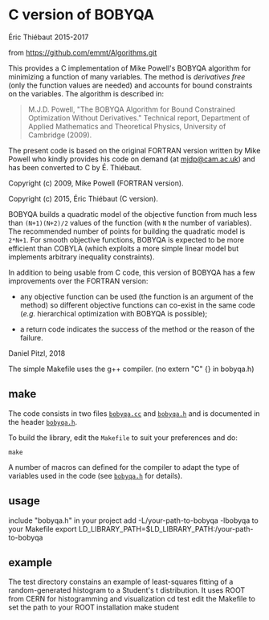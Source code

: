 # C version of BOBYQA

Éric Thiébaut 2015-2017 

from https://github.com/emmt/Algorithms.git

This provides a C implementation of Mike Powell's BOBYQA algorithm for
minimizing a function of many variables.  The method is *derivatives free*
(only the function values are needed) and accounts for bound constraints on
the variables.  The algorithm is described in:

>  M.J.D. Powell, "The BOBYQA Algorithm for Bound Constrained Optimization
>  Without Derivatives."  Technical report, Department of Applied Mathematics
>  and Theoretical Physics, University of Cambridge (2009).

The present code is based on the original FORTRAN version written by Mike
Powell who kindly provides his code on demand (at mjdp@cam.ac.uk) and has
been converted to C by É. Thiébaut.

Copyright (c) 2009, Mike Powell (FORTRAN version).

Copyright (c) 2015, Éric Thiébaut (C version).

BOBYQA builds a quadratic model of the objective function from much less than
`(N+1)(N+2)/2` values of the function (with `N` the number of variables).  The
recommended number of points for building the quadratic model is `2*N+1`.  For
smooth objective functions, BOBYQA is expected to be more efficient than COBYLA
(which exploits a more simple linear model but implements arbitrary inequality
constraints).

In addition to being usable from C code, this version of BOBYQA has a few
improvements over the FORTRAN version:

* any objective function can be used (the function is an argument of the
  method) so different objective functions can co-exist in the same code
  (*e.g.* hierarchical optimization with BOBYQA is possible);

* a return code indicates the success of the method or the reason of the
  failure.

Daniel Pitzl, 2018

The simple Makefile uses the g++ compiler.
(no extern "C" {} in bobyqa.h)

## make

The code consists in two files [`bobyqa.cc`](./bobyqa.cc) and [`bobyqa.h`](./bobyqa.h)
and is documented in the header [`bobyqa.h`](./bobyqa.h).

To build the library, edit the `Makefile` to suit your preferences and do:
```
make
```

A number of macros can defined for the compiler to adapt the type of variables
used in the code (see [`bobyqa.h`](./bobyqa.h) for details).

## usage

include "bobyqa.h" in your project
add -L/your-path-to-bobyqa -lbobyqa to your Makefile
export LD_LIBRARY_PATH=$LD_LIBRARY_PATH:/your-path-to-bobyqa

## example

The test directory constains an example of least-squares fitting of a
random-generated histogram to a Student's t distribution.
It uses ROOT from CERN for histogramming and visualization
cd test
edit the Makefile to set the path to your ROOT installation
make
student
